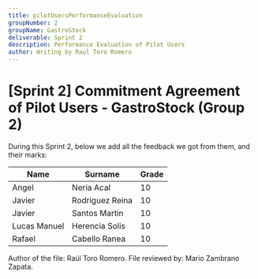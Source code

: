 ```yaml
---
title: pilotUsersPerformanceEvaluation
groupNumber: 2
groupName: GastroStock
deliverable: Sprint 2
description: Performance Evaluation of Pilot Users
author: Writing by Raul Toro Romero
---
```


# [Sprint 2] Commitment Agreement of Pilot Users - GastroStock (Group 2)

During this Sprint 2, below we add all the feedback we got from them, and their marks:

| Name         | Surname        | Grade     |
|--------------|----------------|-----------|
| Angel        | Neria Acal     | 10        |
| Javier       | Rodriguez Reina| 10        |
| Javier       | Santos Martin  | 10        |
| Lucas Manuel | Herencia Solis | 10        |
| Rafael       | Cabello Ranea  | 10        |

Author of the file: Raúl Toro Romero.
File reviewed by: Mario Zambrano Zapata.